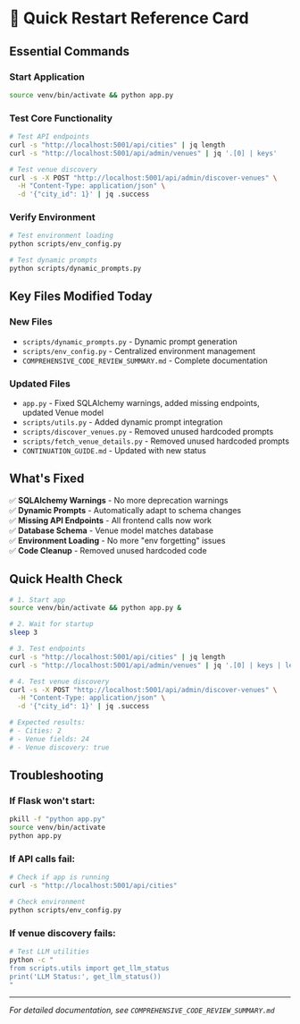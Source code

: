 # 🚀 Quick Restart Reference Card

## **Essential Commands**

### **Start Application**
```bash
source venv/bin/activate && python app.py
```

### **Test Core Functionality**
```bash
# Test API endpoints
curl -s "http://localhost:5001/api/cities" | jq length
curl -s "http://localhost:5001/api/admin/venues" | jq '.[0] | keys'

# Test venue discovery
curl -s -X POST "http://localhost:5001/api/admin/discover-venues" \
  -H "Content-Type: application/json" \
  -d '{"city_id": 1}' | jq .success
```

### **Verify Environment**
```bash
# Test environment loading
python scripts/env_config.py

# Test dynamic prompts
python scripts/dynamic_prompts.py
```

## **Key Files Modified Today**

### **New Files**
- `scripts/dynamic_prompts.py` - Dynamic prompt generation
- `scripts/env_config.py` - Centralized environment management
- `COMPREHENSIVE_CODE_REVIEW_SUMMARY.md` - Complete documentation

### **Updated Files**
- `app.py` - Fixed SQLAlchemy warnings, added missing endpoints, updated Venue model
- `scripts/utils.py` - Added dynamic prompt integration
- `scripts/discover_venues.py` - Removed unused hardcoded prompts
- `scripts/fetch_venue_details.py` - Removed unused hardcoded prompts
- `CONTINUATION_GUIDE.md` - Updated with new status

## **What's Fixed**

✅ **SQLAlchemy Warnings** - No more deprecation warnings  
✅ **Dynamic Prompts** - Automatically adapt to schema changes  
✅ **Missing API Endpoints** - All frontend calls now work  
✅ **Database Schema** - Venue model matches database  
✅ **Environment Loading** - No more "env forgetting" issues  
✅ **Code Cleanup** - Removed unused hardcoded code  

## **Quick Health Check**

```bash
# 1. Start app
source venv/bin/activate && python app.py &

# 2. Wait for startup
sleep 3

# 3. Test endpoints
curl -s "http://localhost:5001/api/cities" | jq length
curl -s "http://localhost:5001/api/admin/venues" | jq '.[0] | keys | length'

# 4. Test venue discovery
curl -s -X POST "http://localhost:5001/api/admin/discover-venues" \
  -H "Content-Type: application/json" \
  -d '{"city_id": 1}' | jq .success

# Expected results:
# - Cities: 2
# - Venue fields: 24
# - Venue discovery: true
```

## **Troubleshooting**

### **If Flask won't start:**
```bash
pkill -f "python app.py"
source venv/bin/activate
python app.py
```

### **If API calls fail:**
```bash
# Check if app is running
curl -s "http://localhost:5001/api/cities"

# Check environment
python scripts/env_config.py
```

### **If venue discovery fails:**
```bash
# Test LLM utilities
python -c "
from scripts.utils import get_llm_status
print('LLM Status:', get_llm_status())
"
```

---

*For detailed documentation, see `COMPREHENSIVE_CODE_REVIEW_SUMMARY.md`*

